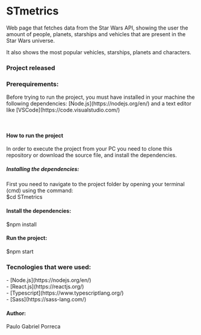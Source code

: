 <h1>STmetrics</h1>
<p>Web page that fetches data from the Star Wars API, showing the user the amount of people, planets, starships and vehicles that are present in the Star Wars universe.</p>
<p>It also shows the most popular vehicles, starships, planets and characters.</p>

<h3>Project released</h3>

<h3>Prerequirements:</h3>
<p>Before trying to run the project, you must have installed in your machine the following dependencies:
[Node.js](https://nodejs.org/en/) and a text editor like [VSCode](https://code.visualstudio.com/)</p>
<br>
<h4>How to run the project</h4>
In order to execute the project from your PC you need to clone this repository or download the source file, and install the dependencies.
<br>
<h5>Installing the dependencies:</h5>
First you need to navigate to the project folder by opening your terminal (cmd) using the command:
<br>
$cd STmetrics
<br>

<h4>Install the dependencies:</h4>
$npm install
<br>

<h4>Run the project:</h4>
$npm start

<ht>
<h3>Tecnologies that were used:</h3>
- [Node.js](https://nodejs.org/en/)
<br>
- [React.js](https://reactjs.org/)
<br>
- [Typescript](https://www.typescriptlang.org/)
<br>
- [Sass](https://sass-lang.com/)

<h4>Author:</h4>
Paulo Gabriel Porreca
